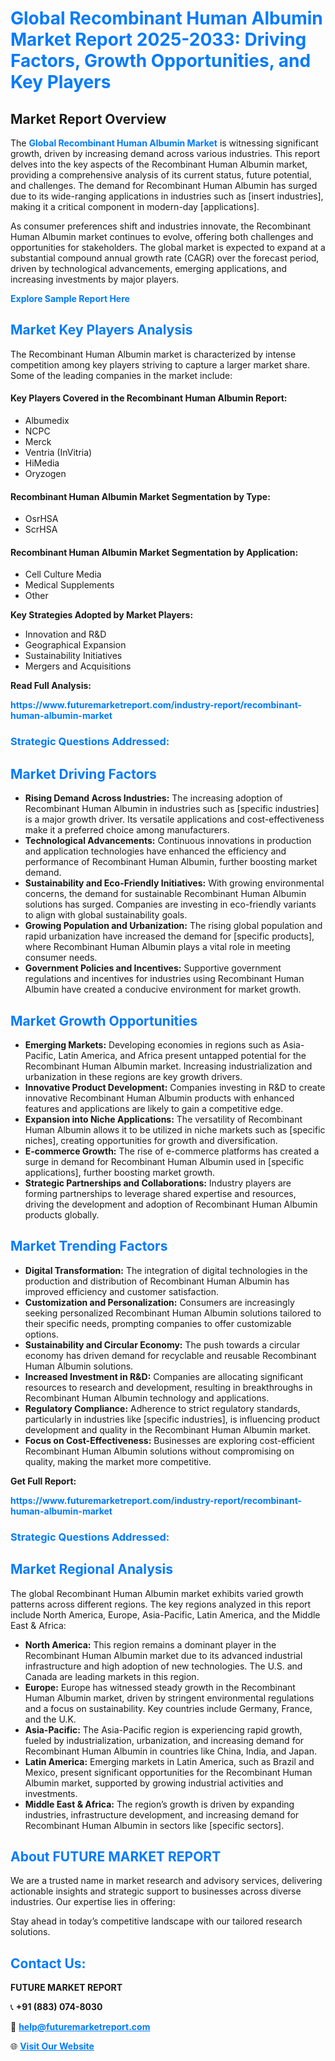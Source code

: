 <h1 style="color: #007BFF;">Global Recombinant Human Albumin Market Report 2025-2033: Driving Factors, Growth Opportunities, and Key Players</h1>

<section id="overview">
<h2>Market Report Overview</h2>
<p>The <a href="https://www.futuremarketreport.com/industry-report/recombinant-human-albumin-market" style="color: #007BFF; text-decoration: none;"><strong>Global Recombinant Human Albumin Market</strong></a> is witnessing significant growth, driven by increasing demand across various industries. This report delves into the key aspects of the Recombinant Human Albumin market, providing a comprehensive analysis of its current status, future potential, and challenges. The demand for Recombinant Human Albumin has surged due to its wide-ranging applications in industries such as [insert industries], making it a critical component in modern-day [applications].</p>
<p>As consumer preferences shift and industries innovate, the Recombinant Human Albumin market continues to evolve, offering both challenges and opportunities for stakeholders. The global market is expected to expand at a substantial compound annual growth rate (CAGR) over the forecast period, driven by technological advancements, emerging applications, and increasing investments by major players.</p>
</section>

<section id="overview">
<p><a href="https://www.futuremarketreport.com/request-sample/reportId=64854" style="color: #007BFF; text-decoration: none;"><strong>Explore Sample Report Here</strong></a></p>
</section>

<section id="key-players">
<h2 style="color: #007BFF;">Market Key Players Analysis</h2>
<p>The Recombinant Human Albumin market is characterized by intense competition among key players striving to capture a larger market share. Some of the leading companies in the market include:</p>
<h4>Key Players Covered in the Recombinant Human Albumin Report:</h4>
<ul><li>Albumedix</li><li>NCPC</li><li>Merck</li><li>Ventria (InVitria)</li><li>HiMedia</li><li>Oryzogen</li></ul>
<h4>Recombinant Human Albumin Market Segmentation by Type:</h4>
<ul><li>OsrHSA</li><li>ScrHSA</li></ul>

<h4>Recombinant Human Albumin Market Segmentation by Application:</h4>
<ul><li>Cell Culture Media</li><li>Medical Supplements</li><li>Other</li></ul>
<p><strong>Key Strategies Adopted by Market Players:</strong></p>
<ul>
<li>Innovation and R&D</li>
<li>Geographical Expansion</li>
<li>Sustainability Initiatives</li>
<li>Mergers and Acquisitions</li>
</ul>
</section>

<section>
<p><strong>Read Full Analysis: </strong></p><a href="https://www.futuremarketreport.com/industry-report/recombinant-human-albumin-market" style="color: #007BFF; text-decoration: none;"><strong>https://www.futuremarketreport.com/industry-report/recombinant-human-albumin-market</strong></a>
<h3 style="color: #007BFF;">Strategic Questions Addressed:</h3>
</section>

<section id="driving-factors">
<h2 style="color: #007BFF;">Market Driving Factors</h2>
<ul>
<li><strong>Rising Demand Across Industries:</strong> The increasing adoption of Recombinant Human Albumin in industries such as [specific industries] is a major growth driver. Its versatile applications and cost-effectiveness make it a preferred choice among manufacturers.</li>
<li><strong>Technological Advancements:</strong> Continuous innovations in production and application technologies have enhanced the efficiency and performance of Recombinant Human Albumin, further boosting market demand.</li>
<li><strong>Sustainability and Eco-Friendly Initiatives:</strong> With growing environmental concerns, the demand for sustainable Recombinant Human Albumin solutions has surged. Companies are investing in eco-friendly variants to align with global sustainability goals.</li>
<li><strong>Growing Population and Urbanization:</strong> The rising global population and rapid urbanization have increased the demand for [specific products], where Recombinant Human Albumin plays a vital role in meeting consumer needs.</li>
<li><strong>Government Policies and Incentives:</strong> Supportive government regulations and incentives for industries using Recombinant Human Albumin have created a conducive environment for market growth.</li>
</ul>
</section>

<section id="growth-opportunities">
<h2 style="color: #007BFF;">Market Growth Opportunities</h2>
<ul>
<li><strong>Emerging Markets:</strong> Developing economies in regions such as Asia-Pacific, Latin America, and Africa present untapped potential for the Recombinant Human Albumin market. Increasing industrialization and urbanization in these regions are key growth drivers.</li>
<li><strong>Innovative Product Development:</strong> Companies investing in R&D to create innovative Recombinant Human Albumin products with enhanced features and applications are likely to gain a competitive edge.</li>
<li><strong>Expansion into Niche Applications:</strong> The versatility of Recombinant Human Albumin allows it to be utilized in niche markets such as [specific niches], creating opportunities for growth and diversification.</li>
<li><strong>E-commerce Growth:</strong> The rise of e-commerce platforms has created a surge in demand for Recombinant Human Albumin used in [specific applications], further boosting market growth.</li>
<li><strong>Strategic Partnerships and Collaborations:</strong> Industry players are forming partnerships to leverage shared expertise and resources, driving the development and adoption of Recombinant Human Albumin products globally.</li>
</ul>
</section>

<section id="trending-factors">
<h2 style="color: #007BFF;">Market Trending Factors</h2>
<ul>
<li><strong>Digital Transformation:</strong> The integration of digital technologies in the production and distribution of Recombinant Human Albumin has improved efficiency and customer satisfaction.</li>
<li><strong>Customization and Personalization:</strong> Consumers are increasingly seeking personalized Recombinant Human Albumin solutions tailored to their specific needs, prompting companies to offer customizable options.</li>
<li><strong>Sustainability and Circular Economy:</strong> The push towards a circular economy has driven demand for recyclable and reusable Recombinant Human Albumin solutions.</li>
<li><strong>Increased Investment in R&D:</strong> Companies are allocating significant resources to research and development, resulting in breakthroughs in Recombinant Human Albumin technology and applications.</li>
<li><strong>Regulatory Compliance:</strong> Adherence to strict regulatory standards, particularly in industries like [specific industries], is influencing product development and quality in the Recombinant Human Albumin market.</li>
<li><strong>Focus on Cost-Effectiveness:</strong> Businesses are exploring cost-efficient Recombinant Human Albumin solutions without compromising on quality, making the market more competitive.</li>
</ul>
</section>

<section>
<p><strong>Get Full Report: </strong></p><a href="https://www.futuremarketreport.com/industry-report/recombinant-human-albumin-market" style="color: #007BFF; text-decoration: none;"><strong>https://www.futuremarketreport.com/industry-report/recombinant-human-albumin-market</strong></a>
<h3 style="color: #007BFF;">Strategic Questions Addressed:</h3>
</section>


<section id="regional-analysis">
<h2 style="color: #007BFF;">Market Regional Analysis</h2>
<p>The global Recombinant Human Albumin market exhibits varied growth patterns across different regions. The key regions analyzed in this report include North America, Europe, Asia-Pacific, Latin America, and the Middle East & Africa:</p>
<ul>
<li><strong>North America:</strong> This region remains a dominant player in the Recombinant Human Albumin market due to its advanced industrial infrastructure and high adoption of new technologies. The U.S. and Canada are leading markets in this region.</li>
<li><strong>Europe:</strong> Europe has witnessed steady growth in the Recombinant Human Albumin market, driven by stringent environmental regulations and a focus on sustainability. Key countries include Germany, France, and the U.K.</li>
<li><strong>Asia-Pacific:</strong> The Asia-Pacific region is experiencing rapid growth, fueled by industrialization, urbanization, and increasing demand for Recombinant Human Albumin in countries like China, India, and Japan.</li>
<li><strong>Latin America:</strong> Emerging markets in Latin America, such as Brazil and Mexico, present significant opportunities for the Recombinant Human Albumin market, supported by growing industrial activities and investments.</li>
<li><strong>Middle East & Africa:</strong> The region’s growth is driven by expanding industries, infrastructure development, and increasing demand for Recombinant Human Albumin in sectors like [specific sectors].</li>
</ul>
</section>

<footer>
<h2 style="color: #007BFF;">About FUTURE MARKET REPORT</h2>
<p>We are a trusted name in market research and advisory services, delivering actionable insights and strategic support to businesses across diverse industries. Our expertise lies in offering:</p>

<p>Stay ahead in today’s competitive landscape with our tailored research solutions.</p>

<h2 style="color: #007BFF;">Contact Us:</h2>
<p><strong>FUTURE MARKET REPORT</strong></p>
<p>📞 <strong>+91 (883) 074-8030</strong></p>
<p>📧 <strong><a href="mailto:help@futuremarketreport.com" style="color: #007BFF;">help@futuremarketreport.com</a></strong></p>
<p>🌐 <strong><a href="https://www.futuremarketreport.com/" style="color: #007BFF;">Visit Our Website</a></strong></p>
</footer>